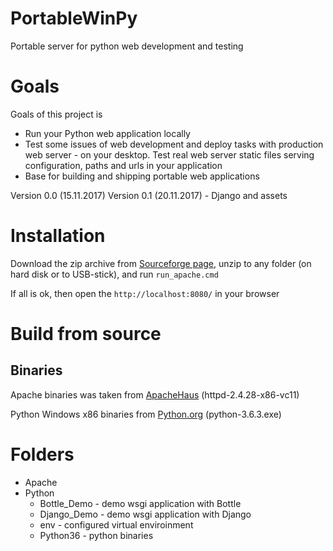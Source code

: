 # PortableWinPy
Portable server for python web development and testing

# Goals

Goals of this project is
* Run your Python web application locally
* Test some issues of web development and deploy tasks with production web server - on your desktop. Test real web server static files serving configuration, paths and urls in your application
* Base for building and shipping portable web applications

Version 0.0 (15.11.2017)
Version 0.1 (20.11.2017) - Django and assets

# Installation

Download the zip archive from [Sourceforge page](https://sourceforge.net/projects/portablewinpy/?source=navbar), unzip to any folder (on hard disk or to USB-stick), and run `run_apache.cmd`

If all is ok, then open the `http://localhost:8080/` in your browser

# Build from source

## Binaries

Apache binaries was taken from [ApacheHaus](https://www.apachehaus.com/cgi-bin/download.plx) (httpd-2.4.28-x86-vc11)

Python Windows x86 binaries from [Python.org](https://www.python.org/downloads/windows/) (python-3.6.3.exe)

# Folders

* Apache
* Python
  * Bottle_Demo - demo wsgi application with Bottle
  * Django_Demo - demo wsgi application with Django
  * env - configured virtual enviroinment
  * Python36 - python binaries
